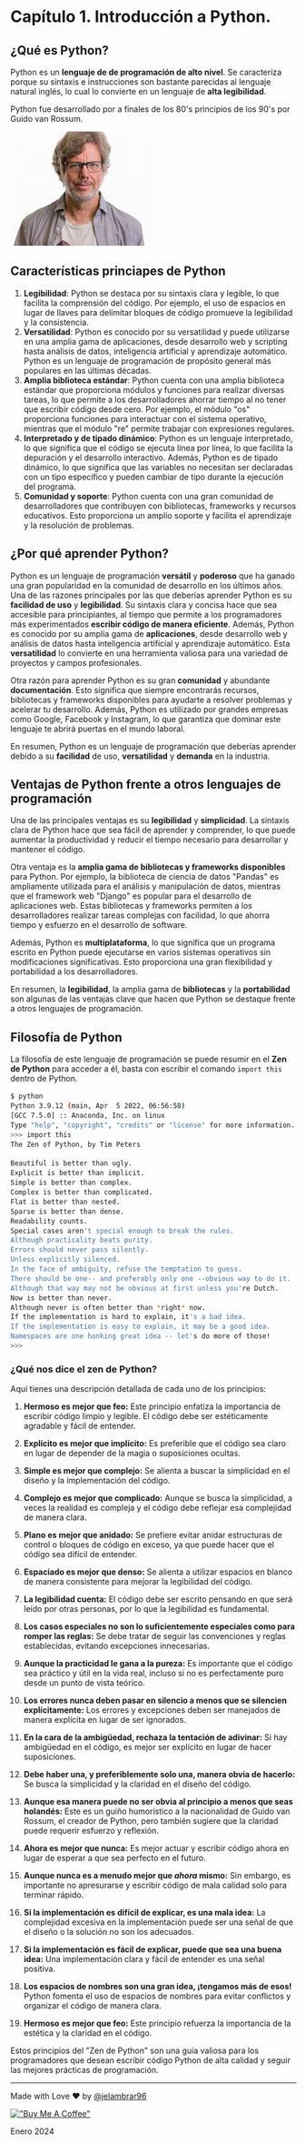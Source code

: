 # Capítulo 1. Introducción a Python.

## ¿Qué es Python? 

Python es un **lenguaje de de programación de alto nivel**. Se caracteriza porque su sintaxis e instrucciones son bastante parecidas al lenguaje natural inglés, lo cual lo convierte en un lenguaje de **alta legibilidad**. 

Python fue desarrollado por  a finales de los 80's principios de los 90's por Guido van Rossum.  

![Guido van Rossum](media/guido.jpeg)


## Características princiapes de Python

1. **Legibilidad**: Python se destaca por su sintaxis clara y legible, lo que facilita la comprensión del código. Por ejemplo, el uso de espacios en lugar de llaves para delimitar bloques de código promueve la legibilidad y la consistencia.
2. **Versatilidad**: Python es conocido por su versatilidad y puede utilizarse en una amplia gama de aplicaciones, desde desarrollo web y scripting hasta análisis de datos, inteligencia artificial y aprendizaje automático. Python es un lenguaje de programación de propósito general más populares en las últimas décadas. 
3. **Amplia biblioteca estándar**: Python cuenta con una amplia biblioteca estándar que proporciona módulos y funciones para realizar diversas tareas, lo que permite a los desarrolladores ahorrar tiempo al no tener que escribir código desde cero. Por ejemplo, el módulo "os" proporciona funciones para interactuar con el sistema operativo, mientras que el módulo "re" permite trabajar con expresiones regulares.
4. **Interpretado y de tipado dinámico**: Python es un lenguaje interpretado, lo que significa que el código se ejecuta línea por línea, lo que facilita la depuración y el desarrollo interactivo. Además, Python es de tipado dinámico, lo que significa que las variables no necesitan ser declaradas con un tipo específico y pueden cambiar de tipo durante la ejecución del programa.
5. **Comunidad y soporte**: Python cuenta con una gran comunidad de desarrolladores que contribuyen con bibliotecas, frameworks y recursos educativos. Esto proporciona un amplio soporte y facilita el aprendizaje y la resolución de problemas.


## ¿Por qué aprender Python?

Python es un lenguaje de programación **versátil** y **poderoso** que ha ganado una gran popularidad en la comunidad de desarrollo en los últimos años. Una de las razones principales por las que deberías aprender Python es su **facilidad de uso** y **legibilidad**. Su sintaxis clara y concisa hace que sea accesible para principiantes, al tiempo que permite a los programadores más experimentados **escribir código de manera eficiente**. Además, Python es conocido por su amplia gama de **aplicaciones**, desde desarrollo web y análisis de datos hasta inteligencia artificial y aprendizaje automático. Esta **versatilidad** lo convierte en una herramienta valiosa para una variedad de proyectos y campos profesionales.

Otra razón para aprender Python es su gran **comunidad** y abundante **documentación**. Esto significa que siempre encontrarás recursos, bibliotecas y frameworks disponibles para ayudarte a resolver problemas y acelerar tu desarrollo. Además, Python es utilizado por grandes empresas como Google, Facebook y Instagram, lo que garantiza que dominar este lenguaje te abrirá puertas en el mundo laboral. 

En resumen, Python es un lenguaje de programación que deberías aprender debido a su **facilidad** de uso, **versatilidad** y **demanda** en la industria.

## Ventajas de Python frente a otros lenguajes de programación

Una de las principales ventajas es su **legibilidad** y **simplicidad**. La sintaxis clara de Python hace que sea fácil de aprender y comprender, lo que puede aumentar la productividad y reducir el tiempo necesario para desarrollar y mantener el código. 

Otra ventaja es la **amplia gama de bibliotecas y frameworks disponibles** para Python. Por ejemplo, la biblioteca de ciencia de datos "Pandas" es ampliamente utilizada para el análisis y manipulación de datos, mientras que el framework web "Django" es popular para el desarrollo de aplicaciones web. Estas bibliotecas y frameworks permiten a los desarrolladores realizar tareas complejas con facilidad, lo que ahorra tiempo y esfuerzo en el desarrollo de software.

Además, Python es **multiplataforma**, lo que significa que un programa escrito en Python puede ejecutarse en varios sistemas operativos sin modificaciones significativas. Esto proporciona una gran flexibilidad y portabilidad a los desarrolladores. 

En resumen, la **legibilidad**, la amplia gama de **bibliotecas** y la **portabilidad** son algunas de las ventajas clave que hacen que Python se destaque frente a otros lenguajes de programación.


## Filosofía de Python

La filosofía de este lenguaje de programación se puede resumir en el **Zen de Python** para acceder a él, basta con escribir el comando ```import this``` dentro de Python. 

```bash
$ python
Python 3.9.12 (main, Apr  5 2022, 06:56:58) 
[GCC 7.5.0] :: Anaconda, Inc. on linux
Type "help", "copyright", "credits" or "license" for more information.
>>> import this
The Zen of Python, by Tim Peters

Beautiful is better than ugly.
Explicit is better than implicit.
Simple is better than complex.
Complex is better than complicated.
Flat is better than nested.
Sparse is better than dense.
Readability counts.
Special cases aren't special enough to break the rules.
Although practicality beats purity.
Errors should never pass silently.
Unless explicitly silenced.
In the face of ambiguity, refuse the temptation to guess.
There should be one-- and preferably only one --obvious way to do it.
Although that way may not be obvious at first unless you're Dutch.
Now is better than never.
Although never is often better than *right* now.
If the implementation is hard to explain, it's a bad idea.
If the implementation is easy to explain, it may be a good idea.
Namespaces are one honking great idea -- let's do more of those!
>>> 
```

### ¿Qué nos dice el zen de Python?

Aquí tienes una descripción detallada de cada uno de los principios:

1. **Hermoso es mejor que feo:** Este principio enfatiza la importancia de escribir código limpio y legible. El código debe ser estéticamente agradable y fácil de entender.

2. **Explícito es mejor que implícito:** Es preferible que el código sea claro en lugar de depender de la magia o suposiciones ocultas.

3. **Simple es mejor que complejo:** Se alienta a buscar la simplicidad en el diseño y la implementación del código.

4. **Complejo es mejor que complicado:** Aunque se busca la simplicidad, a veces la realidad es compleja y el código debe reflejar esa complejidad de manera clara.

5. **Plano es mejor que anidado:** Se prefiere evitar anidar estructuras de control o bloques de código en exceso, ya que puede hacer que el código sea difícil de entender.

6. **Espaciado es mejor que denso:** Se alienta a utilizar espacios en blanco de manera consistente para mejorar la legibilidad del código.

7. **La legibilidad cuenta:** El código debe ser escrito pensando en que será leído por otras personas, por lo que la legibilidad es fundamental.

8. **Los casos especiales no son lo suficientemente especiales como para romper las reglas:** Se debe tratar de seguir las convenciones y reglas establecidas, evitando excepciones innecesarias.

9. **Aunque la practicidad le gana a la pureza:** Es importante que el código sea práctico y útil en la vida real, incluso si no es perfectamente puro desde un punto de vista teórico.

10. **Los errores nunca deben pasar en silencio a menos que se silencien explícitamente:** Los errores y excepciones deben ser manejados de manera explícita en lugar de ser ignorados.

11. **En la cara de la ambigüedad, rechaza la tentación de adivinar:** Si hay ambigüedad en el código, es mejor ser explícito en lugar de hacer suposiciones.

12. **Debe haber una, y preferiblemente solo una, manera obvia de hacerlo:** Se busca la simplicidad y la claridad en el diseño del código.

13. **Aunque esa manera puede no ser obvia al principio a menos que seas holandés:** Este es un guiño humorístico a la nacionalidad de Guido van Rossum, el creador de Python, pero también sugiere que la claridad puede requerir esfuerzo y reflexión.

14. **Ahora es mejor que nunca:** Es mejor actuar y escribir código ahora en lugar de esperar a que sea perfecto en el futuro.

15. **Aunque nunca es a menudo mejor que *ahora* mismo:** Sin embargo, es importante no apresurarse y escribir código de mala calidad solo para terminar rápido.

16. **Si la implementación es difícil de explicar, es una mala idea:** La complejidad excesiva en la implementación puede ser una señal de que el diseño o la solución no son los adecuados.

17. **Si la implementación es fácil de explicar, puede que sea una buena idea:** Una implementación clara y fácil de entender es una señal positiva.

18. **Los espacios de nombres son una gran idea, ¡tengamos más de esos!** Python fomenta el uso de espacios de nombres para evitar conflictos y organizar el código de manera clara.

19. **Hermoso es mejor que feo:** Este principio refuerza la importancia de la estética y la claridad en el código.

Estos principios del "Zen de Python" son una guía valiosa para los programadores que desean escribir código Python de alta calidad y seguir las mejores prácticas de programación.


____

Made with Love ❤️ by [@jelambrar96](https://github.com/jelambrar96)

[!["Buy Me A Coffee"](https://www.buymeacoffee.com/assets/img/custom_images/orange_img.png)](https://www.buymeacoffee.com/jelambrar1)

Enero 2024
